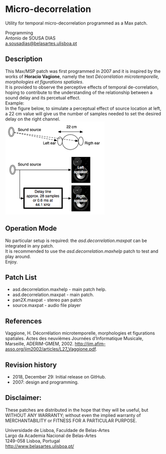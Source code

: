 
# Micro-decorrelation
Utility for temporal micro-decorrelation programmed as a Max patch.

Programming<br>
Antonio de SOUSA DIAS<br>
a.sousadias@belasartes.ulisboa.pt

## Description
This Max/MSP patch was first programmed in 2007 and it is inspired by the works of __Horacio Vagione__, namely the text _Décorrélation microtemporelle, morphologies et figurations spatiales_.<br/>
It is provided to observe the perceptive effects of temporal de-correlation, hoping to contribute to the understanding of the relationship between a sound delay and its percetual effect.<br/>
Example:<br/>
In the figure below, to simulate a perceptual effect of source location at left, a 22 cm value will give us the number of samples needed to set the desired delay on the right channel.<br/>
![Decorrelation Example](asd_decorrelation01.png)<br/>

## Operation Mode
No particular setup is required: the _asd.decorrelation.maxpat_ can be integrated in any patch.<br/>It is recommended to use the _asd.decorrelation.maxhelp_ patch to test and play around.<br>
Enjoy.

## Patch List
- asd.decorrelation.maxhelp - main patch help.
- asd.decorrelation.maxpat - main patch.
- pan2X.maxpat - stereo pan patch
- source.maxpat - audio file player

## References
Vaggione, H. Décorrélation microtemporelle, morphologies et figurations spatiales. Actes des neuvièmes Journées d’Informatique Musicale, Marseille, ADERIM-GMEM, 2002.
http://jim.afim-asso.org/jim2002/articles/L27_Vaggione.pdf.


## Revision history
- 2018, December 29: Initial release on GitHub.
- 2007: design and programming.

## Disclaimer:
These patches are distributed in the hope that they will be useful, but WITHOUT ANY WARRANTY; without even the implied warranty of MERCHANTABILITY or FITNESS FOR A PARTICULAR PURPOSE.<br>




Universidade de Lisboa, Faculdade de Belas-Artes<br>
Largo da Academia Nacional de Belas-Artes<br>
1249-058 Lisboa, Portugal<br>
http://www.belasartes.ulisboa.pt/
